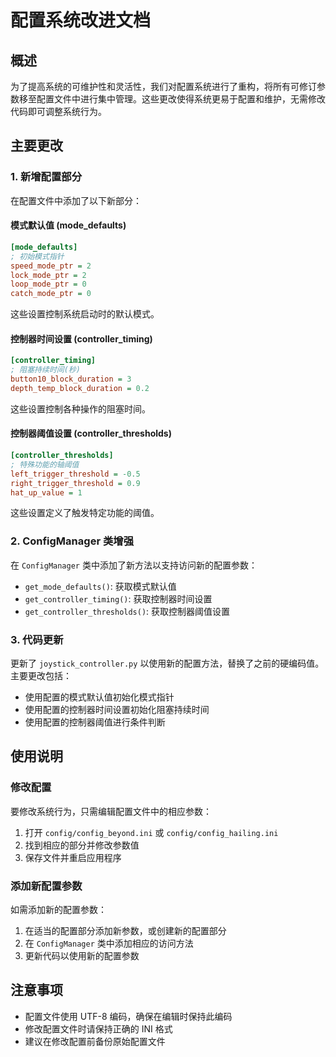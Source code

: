 # 配置系统改进文档

## 概述

为了提高系统的可维护性和灵活性，我们对配置系统进行了重构，将所有可修订参数移至配置文件中进行集中管理。这些更改使得系统更易于配置和维护，无需修改代码即可调整系统行为。

## 主要更改

### 1. 新增配置部分

在配置文件中添加了以下新部分：

#### 模式默认值 (mode_defaults)

```ini
[mode_defaults]
; 初始模式指针
speed_mode_ptr = 2
lock_mode_ptr = 2
loop_mode_ptr = 0
catch_mode_ptr = 0
```

这些设置控制系统启动时的默认模式。

#### 控制器时间设置 (controller_timing)

```ini
[controller_timing]
; 阻塞持续时间(秒)
button10_block_duration = 3
depth_temp_block_duration = 0.2
```

这些设置控制各种操作的阻塞时间。

#### 控制器阈值设置 (controller_thresholds)

```ini
[controller_thresholds]
; 特殊功能的轴阈值
left_trigger_threshold = -0.5
right_trigger_threshold = 0.9
hat_up_value = 1
```

这些设置定义了触发特定功能的阈值。

### 2. ConfigManager 类增强

在 `ConfigManager` 类中添加了新方法以支持访问新的配置参数：

- `get_mode_defaults()`: 获取模式默认值
- `get_controller_timing()`: 获取控制器时间设置
- `get_controller_thresholds()`: 获取控制器阈值设置

### 3. 代码更新

更新了 `joystick_controller.py` 以使用新的配置方法，替换了之前的硬编码值。主要更改包括：

- 使用配置的模式默认值初始化模式指针
- 使用配置的控制器时间设置初始化阻塞持续时间
- 使用配置的控制器阈值进行条件判断

## 使用说明

### 修改配置

要修改系统行为，只需编辑配置文件中的相应参数：

1. 打开 `config/config_beyond.ini` 或 `config/config_hailing.ini`
2. 找到相应的部分并修改参数值
3. 保存文件并重启应用程序

### 添加新配置参数

如需添加新的配置参数：

1. 在适当的配置部分添加新参数，或创建新的配置部分
2. 在 `ConfigManager` 类中添加相应的访问方法
3. 更新代码以使用新的配置参数

## 注意事项

- 配置文件使用 UTF-8 编码，确保在编辑时保持此编码
- 修改配置文件时请保持正确的 INI 格式
- 建议在修改配置前备份原始配置文件